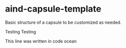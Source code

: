 # aind-capsule-template

Basic structure of a capsule to be customized as needed.

Testing Testing

This line was written in code ocean